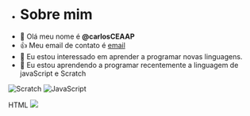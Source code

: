 - # Sobre mim
- 👋 Olá meu nome é **@carlosCEAAP**
- 👍 Meu email de contato é [email](carlos.proenca.alves@escola.pr.gov.br)
- 👀 Eu estou interessado em aprender a programar novas linguagens.
- 🌱 Eu estou aprendendo a programar recentemente a linguagem de javaScript e Scratch

 ![Scratch](https://img.shields.io/badge/Scratch-4D97FF?style=for-the-badge&logo=Scratch&logoColor=white)
 ![JavaScript](https://img.shields.io/badge/JavaScript-323330?style=for-the-badge&logo=javascript&logoColor=F7DF1E)
 
 
HTML <img src="{https://img.shields.io/badge/Scratch-4D97FF?style=for-the-badge&logo=Scratch&logoColor=white}" />



